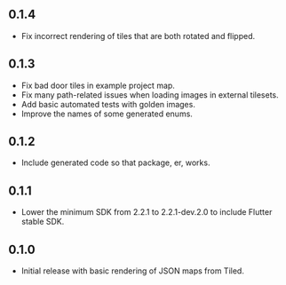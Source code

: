 ## 0.1.4

- Fix incorrect rendering of tiles that are both rotated and flipped.

## 0.1.3

- Fix bad door tiles in example project map.
- Fix many path-related issues when loading images in external tilesets.
- Add basic automated tests with golden images.
- Improve the names of some generated enums.

## 0.1.2

- Include generated code so that package, er, works.

## 0.1.1

- Lower the minimum SDK from 2.2.1 to 2.2.1-dev.2.0 to include Flutter stable SDK.

## 0.1.0

- Initial release with basic rendering of JSON maps from Tiled.
